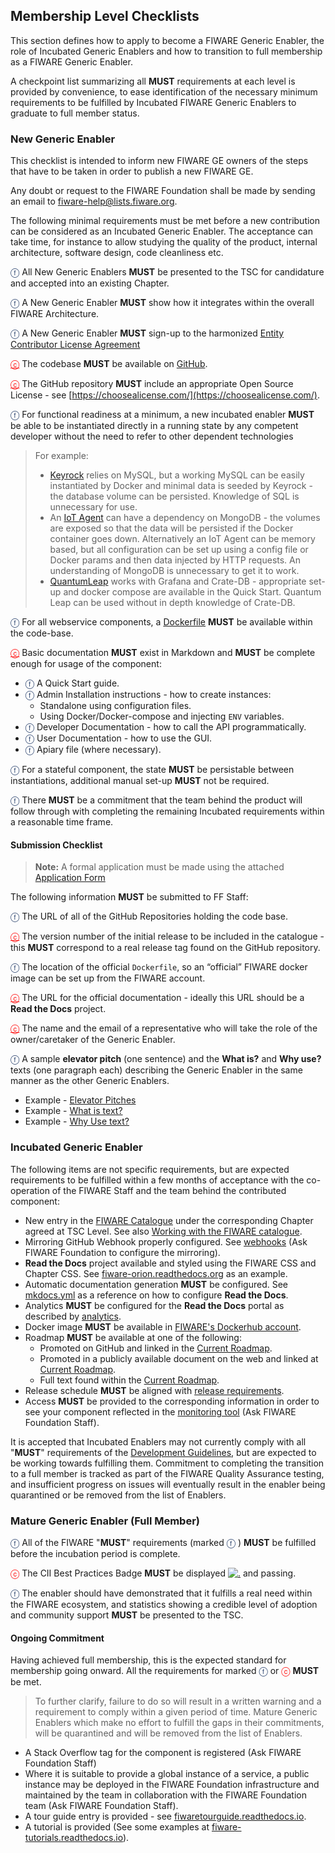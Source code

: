## Membership Level Checklists

This section defines how to apply to become a FIWARE Generic Enabler, the role of Incubated Generic Enablers and how to
transition to full membership as a FIWARE Generic Enabler.

A checkpoint list summarizing all **MUST** requirements at each level is provided by convenience, to ease identification of the necessary minimum requirements to be fulfilled by Incubated FIWARE Generic Enablers to graduate to full member status.

### New Generic Enabler

This checklist is intended to inform new FIWARE GE owners of the steps that have to be taken in order to publish a new
FIWARE GE.

Any doubt or request to the FIWARE Foundation shall be made by sending an email to
[fiware-help@lists.fiware.org](mailto:fiware-help@lists.fiware.org).

The following minimal requirements must be met before a new contribution can be considered as an Incubated Generic
Enabler. The acceptance can take time, for instance to allow studying the quality of the product, internal architecture,
software design, code cleanliness etc.

<span style="color:#233c68;">&#x24D5;</span> All New Generic Enablers **MUST** be presented to the TSC for candidature
and accepted into an existing Chapter.

<span style="color:#233c68;">&#x24D5;</span> A New Generic Enabler **MUST** show how it integrates within the overall
FIWARE Architecture.

<span style="color:#233c68;">&#x24D5;</span> A New Generic Enabler **MUST** sign-up to the harmonized
[Entity Contributor License Agreement](https://fiware.github.io/contribution-requirements/entity-cla.pdf)

<a style="color:red!important" href="https://bestpractices.coreinfrastructure.org/en/projects/1#repo_public">&#x24D2;</a>
The codebase **MUST** be available on [GitHub](https://github.com).

<a style="color:red!important" href="https://bestpractices.coreinfrastructure.org/en/projects/1#floss_license">&#x24D2;</a>
The GitHub repository **MUST** include an appropriate Open Source License - see
[https://choosealicense.com/](https://choosealicense.com/).

<span style="color:#233c68;">&#x24D5;</span> For functional readiness at a minimum, a new incubated enabler **MUST** be
able to be instantiated directly in a running state by any competent developer without the need to refer to other
dependent technologies

> For example:
>
> -   [Keyrock](https://fiware-idm.readthedocs.io/en/latest/) relies on MySQL, but a working MySQL can be easily
>    instantiated by Docker and minimal data is seeded by Keyrock - the database volume can be persisted. Knowledge of
>    SQL is unnecessary for use.
> -   An [IoT Agent](https://iotagent-node-lib.readthedocs.io/) can have a dependency on MongoDB - the volumes are exposed
>    so that the data will be persisted if the Docker container goes down. Alternatively an IoT Agent can be memory
>    based, but all configuration can be set up using a config file or Docker params and then data injected by HTTP
>    requests. An understanding of MongoDB is unnecessary to get it to work.
> -   [QuantumLeap](https://quantumleap.readthedocs.io/) works with Grafana and Crate-DB - appropriate set-up and docker
>    compose are available in the Quick Start. Quantum Leap can be used without in depth knowledge of Crate-DB.

<span style="color:#233c68;">&#x24D5;</span> For all webservice components, a
[Dockerfile](https://docs.docker.com/engine/reference/builder/) **MUST** be available within the code-base.

<a style="color:red!important" href="https://bestpractices.coreinfrastructure.org/en/projects/1#documentation_interface">&#x24D2;</a>
Basic documentation **MUST** exist in Markdown and **MUST** be complete enough for usage of the component:

-   <span style="color:#233c68;">&#x24D5;</span> A Quick Start guide.
-   <span style="color:#233c68;">&#x24D5;</span> Admin Installation instructions - how to create instances:
    -   Standalone using configuration files.
    -   Using Docker/Docker-compose and injecting `ENV` variables.
-   <span style="color:#233c68;">&#x24D5;</span> Developer Documentation - how to call the API programmatically.
-   <span style="color:#233c68;">&#x24D5;</span> User Documentation - how to use the GUI.
-   <span style="color:#233c68;">&#x24D5;</span> Apiary file (where necessary).

<span style="color:#233c68;">&#x24D5;</span> For a stateful component, the state **MUST** be persistable between
instantiations, additional manual set-up **MUST** not be required.

<span style="color:#233c68;">&#x24D5;</span> There **MUST** be a commitment that the team behind the product will follow
through with completing the remaining Incubated requirements within a reasonable time frame.

<h4>Submission Checklist</h4>

> **Note:** A formal application must be made using the attached
> [Application Form](https://docs.google.com/forms/d/e/1FAIpQLSdp_QkAG8p5XJK-WDB1xPNY9e4VCvNEJyxwugBvMI6uSPe3fA/viewform?c=0&w=1)

The following information **MUST** be submitted to FF Staff:

<span style="color:#233c68;">&#x24D5;</span> The URL of all of the GitHub Repositories holding the code base.

<a style="color:red!important" href="https://bestpractices.coreinfrastructure.org/en/projects/1#version_semver">&#x24D2;</a>
The version number of the initial release to be included in the catalogue - this **MUST** correspond to a real release
tag found on the GitHub repository.

<span style="color:#233c68;">&#x24D5;</span> The location of the official `Dockerfile`, so an “official” FIWARE docker
image can be set up from the FIWARE account.

<a style="color:red!important" href="https://bestpractices.coreinfrastructure.org/en/projects/1#documentation_basics">&#x24D2;</a>
The URL for the official documentation - ideally this URL should be a **Read the Docs** project.

<a style="color:red!important" href="https://bestpractices.coreinfrastructure.org/en/projects/1#bus_factor">&#x24D2;</a>
The name and the email of a representative who will take the role of the owner/caretaker of the Generic Enabler.

<span style="color:#233c68;">&#x24D5;</span> A sample **elevator pitch** (one sentence) and the **What is?** and **Why
use?** texts (one paragraph each) describing the Generic Enabler in the same manner as the other Generic Enablers.

-   Example - [Elevator Pitches](https://www.fiware.org/developers/catalogue/)
-   Example - [What is text?](https://github.com/Fiware/catalogue/blob/master/core/README.md#what-is-orion)
-   Example - [Why Use text?](https://github.com/Fiware/catalogue/blob/master/core/README.md#why-use-orion)

### Incubated Generic Enabler

The following items are not specific requirements, but are expected requirements to be fulfilled within a few months of
acceptance with the co-operation of the FIWARE Staff and the team behind the contributed component:

-   New entry in the [FIWARE Catalogue](https://www.fiware.org/developers/catalogue/) under the corresponding Chapter
    agreed at TSC Level. See also
    [Working with the FIWARE catalogue](https://forge.fiware.org/plugins/mediawiki/wiki/fiware/index.php/Working_with_the_FIWARE_catalogue).
-   Mirroring GitHub Webhook properly configured. See [webhooks](repo_webhook.md) (Ask FIWARE Foundation to configure
    the mirroring).
-   **Read the Docs** project available and styled using the FIWARE CSS and Chapter CSS. See
    [fiware-orion.readthedocs.org](https://fiware-orion.readthedocs.io) as an example.
-   Automatic documentation generation **MUST** be configured. See
    [mkdocs.yml](https://github.com/telefonicaid/fiware-orion/blob/master/mkdocs.yml) as a reference on how to configure
    **Read the Docs**.
-   Analytics **MUST** be configured for the **Read the Docs** portal as described by
    [analytics](analytics_readthedocs.md).
-   Docker image **MUST** be available in [FIWARE's Dockerhub account](https://hub.docker.com/Dockerhub).
-   Roadmap **MUST** be available at one of the following:
    -   Promoted on GitHub and linked in the
        [Current Roadmap](https://forge.fiware.org/plugins/mediawiki/wiki/fiware/index.php/Current_Supported_Features_and_Roadmap_in_FIWARE).
    -   Promoted in a publicly available document on the web and linked at
        [Current Roadmap](https://forge.fiware.org/plugins/mediawiki/wiki/fiware/index.php/Current_Supported_Features_and_Roadmap_in_FIWARE).
    -   Full text found within the
        [Current Roadmap](https://forge.fiware.org/plugins/mediawiki/wiki/fiware/index.php/Current_Supported_Features_and_Roadmap_in_FIWARE).
-   Release schedule **MUST** be aligned with [release requirements](GE_Requirements.md#releases).
-   Access **MUST** be provided to the corresponding information in order to see your component reflected in the
    [monitoring tool](https://docs.google.com/spreadsheets/d/1yyZNUlAPDcqjnD-gIoGOd5SZfVDJXO36G75xTDL0HgA/edit#gid=0)
    (Ask FIWARE Foundation Staff).

It is accepted that Incubated Enablers may not currently comply with all "**MUST**" requirements of the
[Development Guidelines](development.md), but are expected to be working towards fulfilling them. Commitment to
completing the transition to a full member is tracked as part of the FIWARE Quality Assurance testing, and insufficient
progress on issues will eventually result in the enabler being quarantined or be removed from the list of Enablers.

### Mature Generic Enabler (Full Member)

<span style="color:#233c68;">&#x24D5;</span> All of the FIWARE "**MUST**" requirements (marked
<span style="color:#233c68;">&#x24D5;</span> ) **MUST** be fulfilled before the incubation period is complete.

<span style="color:red">&#x24D2;</span> The CII Best Practices Badge **MUST** be displayed
[![.](https://bestpractices.coreinfrastructure.org/projects/24/badge)](#) and passing.

<span style="color:#233c68;">&#x24D5;</span> The enabler should have demonstrated that it fulfills a real need within
the FIWARE ecosystem, and statistics showing a credible level of adoption and community support **MUST** be presented to
the TSC.

<h4>Ongoing Commitment</h4>

Having achieved full membership, this is the expected standard for membership going onward. All the requirements for
marked <span style="color:#233c68;">&#x24D5;</span> or <span style="color:red">&#x24D2;</span> **MUST** be met.

> To further clarify, failure to do so will result in a written warning and a requirement to comply within a given
> period of time. Mature Generic Enablers which make no effort to fulfill the gaps in their commitments, will be
> quarantined and will be removed from the list of Enablers.

-   A Stack Overflow tag for the component is registered (Ask FIWARE Foundation Staff)
-   Where it is suitable to provide a global instance of a service, a public instance may be deployed in the FIWARE
    Foundation infrastructure and maintained by the team in collaboration with the FIWARE Foundation team (Ask FIWARE
    Foundation Staff).
-   A tour guide entry is provided - see
    [fiwaretourguide.readthedocs.io](https://fiwaretourguide.readthedocs.io/en/latest/iot-agents/introduction/).
-   A tutorial is provided (See some examples at
    [fiware-tutorials.readthedocs.io](http://fiware-tutorials.readthedocs.io/en/latest)).
